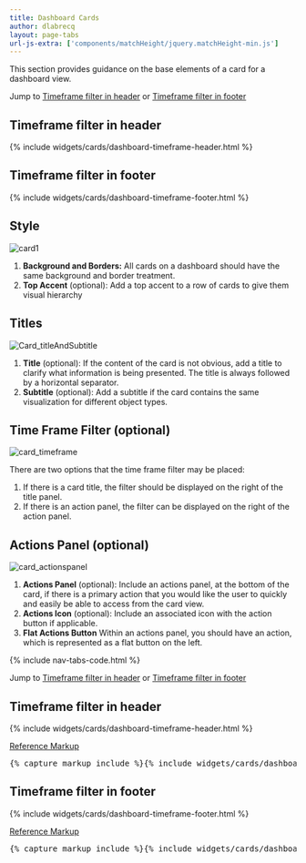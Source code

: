```yaml
---
title: Dashboard Cards
author: dlabrecq
layout: page-tabs
url-js-extra: ['components/matchHeight/jquery.matchHeight-min.js']
---
```

<div class="tab-content">
  <div role="tabpanel" class="tab-pane active" id="overview">
    <p>This section provides guidance on the base elements of a card for a dashboard view.</p>
    <p>Jump to <a href="#example-overview-1">Timeframe filter in header</a> or <a href="#example-overview-2">Timeframe filter in footer</a></p>
    <h2 id="example-overview-1">Timeframe filter in header</h2>
    <div class="example-bg">
      <div class="row">
        <div class="example-pf col-md-6">
          <div class="cards-pf">
            <div class="container-fluid container-cards-pf">
              <div class="row-cards-pf">
                {% include widgets/cards/dashboard-timeframe-header.html %}
              </div>
            </div>
          </div>
        </div>
      </div>
    </div>
    <h2 id="example-overview-2">Timeframe filter in footer</h2>
    <div class="example-bg">
      <div class="row">
        <div class="example-pf col-md-6">
          <div class="cards-pf">
            <div class="container-fluid container-cards-pf">
              <div class="row-cards-pf">
                {% include widgets/cards/dashboard-timeframe-footer.html %}
              </div>
            </div>
          </div>
        </div>
      </div>
    </div>
  </div>
  <div role="tabpanel" class="tab-pane" id="design">
    <h2>Style</h2>
    <div class="row">
      <div class="col-md-7 col-lg-5">
        <img src="{{site.baseurl}}assets/img/card1.png" alt="card1"/>
      </div>
      <div class="col-md-5 col-lg-7">
        <ol>
          <li><b>Background and Borders:</b> All cards on a dashboard should have the same background and border treatment.</li>
          <li><b>Top Accent</b> (optional): Add a top accent to a row of cards to give them visual hierarchy</li>
        </ol>
      </div>
    </div>
    <h2>Titles</h2>
    <div class="row">
      <div class="col-md-7 col-lg-5">
        <img src="{{site.baseurl}}assets/img/Card_titleAndSubtitle.png" alt="Card_titleAndSubtitle"/>
      </div>
      <div class="col-md-5 col-lg-7">
        <ol>
          <li><b>Title</b> (optional): If the content of the card is not obvious, add a title to clarify what information is being presented.  The title is always followed by a horizontal separator.</li>
          <li><b>Subtitle</b> (optional): Add a subtitle if the card contains the same visualization for different object types.</li>
        </ol>
      </div>
    </div>
    <h2>Time Frame Filter (optional)</h2>
    <div class="row">
      <div class="col-md-7 col-lg-5">
        <img src="{{site.baseurl}}assets/img/card_timeframe.png" alt="card_timeframe"/>
      </div>
      <div class="col-md-5 col-lg-7">
        <p>There are two options that the time frame filter may be placed:</p>
        <ol>
          <li>If there is a card title, the filter should be displayed on the right of the title panel.</li>
          <li>If there is an action panel, the filter can be displayed on the right of the action panel.</li>
        </ol>
      </div>
    </div>
    <h2>Actions Panel (optional)</h2>
    <div class="row">
      <div class="col-md-7 col-lg-5">
        <img src="{{site.baseurl}}assets/img/card_actionspanel.png" alt="card_actionspanel"/>
      </div>
      <div class="col-md-5 col-lg-7">
        <ol>
          <li><b>Actions Panel</b> (optional): Include an actions panel, at the bottom of the card, if there is a primary action that you would like the user to quickly and easily be able to access from the card view.</li>
          <li><b>Actions Icon</b> (optional): Include an associated icon with the action button if applicable.</li>
          <li><b>Flat Actions Button</b> Within an actions panel, you should have an action, which is represented as a flat button on the left.</li>
        </ol>
      </div>
    </div>
  </div>
  <div role="tabpanel" class="tab-pane" id="code">
    {% include nav-tabs-code.html %}
    <div class="tab-content">
      <div role="tabpanel" class="tab-pane nested active" id="html-css">
        <p>Jump to <a href="#example-code-1">Timeframe filter in header</a> or <a href="#example-code-2">Timeframe filter in footer</a></p>
        <h2 id="example-code-1">Timeframe filter in header</h2>
        <div class="example-bg">
          <div class="row">
            <div class="example-pf col-md-6">
              <div class="cards-pf">
                <div class="container-fluid container-cards-pf">
                  <div class="row-cards-pf">
                    <div>
                      {% include widgets/cards/dashboard-timeframe-header.html %}
                    </div>
                  </div>
                </div>
              </div>
            </div>
          </div>
        </div>
        <p class="reference-markup"><a class="collapse-toggle" data-toggle="collapse" aria-expanded="true" aria-controls="markup-1" href="#markup-1">Reference Markup</a></p>
        <div class="collapse in" id="markup-1">
          <pre class="prettyprint">{% capture markup_include %}{% include widgets/cards/dashboard-timeframe-header.html %}{% endcapture %}{{ markup_include | xml_escape }}</pre>
        </div>
        <h2 id="example-code-2">Timeframe filter in footer</h2>
        <div class="example-bg">
          <div class="row">
            <div class="example-pf col-md-6">
              <div class="cards-pf">
                <div class="container-fluid container-cards-pf">
                  <div class="row-cards-pf">
                    <div>
                      {% include widgets/cards/dashboard-timeframe-footer.html %}
                    </div>
                  </div>
                </div>
              </div>
            </div>
          </div>
        </div>
        <p class="reference-markup"><a class="collapse-toggle" data-toggle="collapse" aria-expanded="true" aria-controls="markup-2" href="#markup-2">Reference Markup</a></p>
        <div class="collapse in" id="markup-2">
          <pre class="prettyprint">{% capture markup_include %}{% include widgets/cards/dashboard-timeframe-footer.html %}{% endcapture %}{{ markup_include | xml_escape }}</pre>
        </div>
      </div>
      <div role="tabpanel" class="tab-pane nested" id="angular">
        <div ng-app="docsApp" ng-controller="DocsController" class="content">
          <div ng-include src="'/components/angular-patternfly/dist/docs/partials/api/patternfly.card.directive.pfCard - Timeframe Filters.html'"></div>
        </div>
      </div>
    </div>
  </div>
</div>

